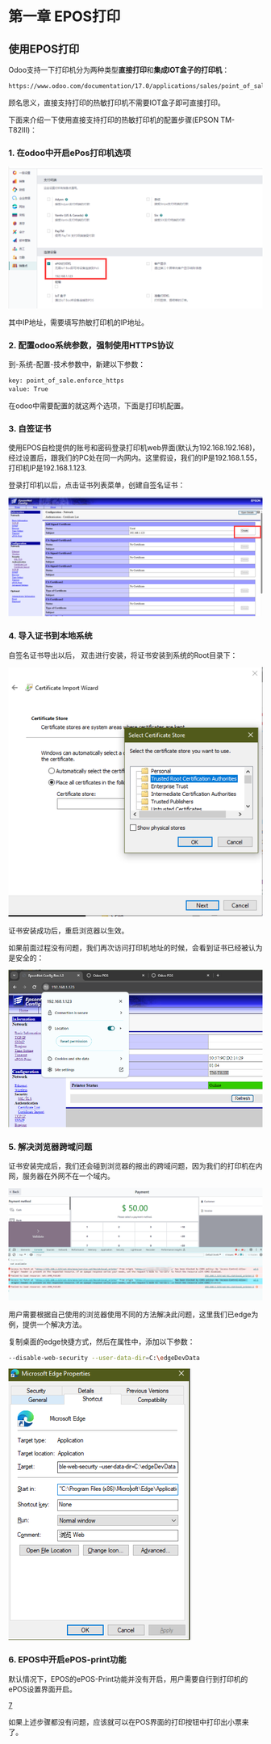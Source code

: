 # 第一章 EPOS打印

## 使用EPOS打印

Odoo支持一下打印机分为两种类型**直接打印**和**集成IOT盒子的打印机**：

```sh
https://www.odoo.com/documentation/17.0/applications/sales/point_of_sale/configuration/epos_printers.html
```

顾名思义，直接支持打印的热敏打印机不需要IOT盒子即可直接打印。

下面来介绍一下使用直接支持打印的热敏打印机的配置步骤(EPSON TM-T82III)：

### 1. 在odoo中开启ePos打印机选项

![1](./images/1.png)

其中IP地址，需要填写热敏打印机的IP地址。

### 2. 配置odoo系统参数，强制使用HTTPS协议

到-系统-配置-技术参数中，新建以下参数：

```sh
key: point_of_sale.enforce_https
value: True
```

在odoo中需要配置的就这两个选项，下面是打印机配置。

### 3. 自签证书

使用EPOS自检提供的账号和密码登录打印机web界面(默认为192.168.192.168)，经过设置后，跟我们的PC处在同一内网内。这里假设，我们的IP是192.168.1.55， 打印机IP是192.168.1.123.

登录打印机以后，点击证书列表菜单，创建自签名证书：

![2](./images/2.png)

### 4. 导入证书到本地系统

自签名证书导出以后， 双击进行安装，将证书安装到系统的Root目录下：

![3](./images/3.png)

证书安装成功后，重启浏览器以生效。

如果前面过程没有问题，我们再次访问打印机地址的时候，会看到证书已经被认为是安全的：

![4](./images/4.png)

### 5. 解决浏览器跨域问题

证书安装完成后，我们还会碰到浏览器的报出的跨域问题，因为我们的打印机在内网，服务器在外网不在一个域内。

![5](./images/5.png)

用户需要根据自己使用的浏览器使用不同的方法解决此问题，这里我们已edge为例，提供一个解决方法。

复制桌面的edge快捷方式，然后在属性中，添加以下参数：

```sh
--disable-web-security --user-data-dir=C:\edgeDevData
```

![6](./images/6.png)

### 6. EPOS中开启ePOS-print功能

默认情况下，EPOS的ePOS-Print功能并没有开启，用户需要自行到打印机的ePOS设置界面开启。

[7](./images/7.png)

如果上述步骤都没有问题，应该就可以在POS界面的打印按钮中打印出小票来了。